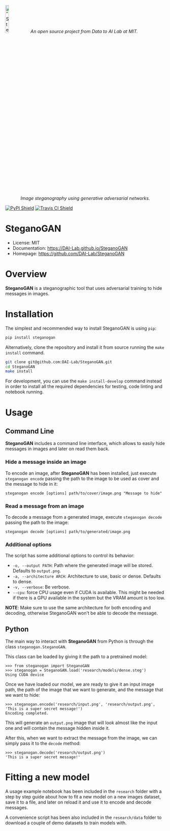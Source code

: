 <p align="left">
<img width=15% src="https://dai.lids.mit.edu/wp-content/uploads/2018/06/Logo_DAI_highres.png" alt=“SteganoGAN” />
<i>An open source project from Data to AI Lab at MIT.</i>
</p>

<p align="center">
<i>
Image steganography using generative adversarial networks.
</i>
</p>

[![PyPI Shield](https://img.shields.io/pypi/v/steganogan.svg)](https://pypi.python.org/pypi/steganogan)
[![Travis CI Shield](https://travis-ci.org/DAI-Lab/SteganoGAN.svg?branch=master)](https://travis-ci.org/DAI-Lab/SteganoGAN)

# SteganoGAN

- License: MIT
- Documentation: https://DAI-Lab.github.io/SteganoGAN
- Homepage: https://github.com/DAI-Lab/SteganoGAN

# Overview

**SteganoGAN** is a steganographic tool that uses adversarial training to hide messages in images.

# Installation

The simplest and recommended way to install SteganoGAN is using `pip`:

```bash
pip install steganogan
```

Alternatively, clone the repository and install it from source running the `make install` command.

```bash
git clone git@github.com:DAI-Lab/SteganoGAN.git
cd SteganoGAN
make install
```

For development, you can use the `make install-develop` command instead in order to install all
the required dependencies for testing, code linting and notebook running.

# Usage

## Command Line

**SteganoGAN** includes a command line interface, which allows to easily hide messages in images
and later on read them back.

### Hide a message inside an image

To encode an image, after **SteganoGAN** has been installed, just execute `steganogan encode`
passing the path to the image to be used as cover and the message to hide in it:

```
steganogan encode [options] path/to/cover/image.png "Message to hide"
```

### Read a message from an image

To decode a message from a generated image, execute `steganogan decode` passing the path
to the image:

```
steganogan decode [options] path/to/generated/image.png
```

### Additional options

The script has some additional options to control its behavior:

* `-o, --output PATH`: Path where the generated image will be stored. Defaults to `output.png`.
* `-a, --architecture ARCH`: Architecture to use, basic or dense. Defaults to dense.
* `-v, --verbose`: Be verbose.
* `--cpu`: force CPU usage even if CUDA is available. This might be needed if there is a GPU
  available in the system but the VRAM amount is too low.

**NOTE**: Make sure to use the same architecture for both encoding and decoding, otherwise
SteganoGAN won't be able to decode the message.

## Python

The main way to interact with **SteganoGAN** from Python is through the class
`steganogan.SteganoGAN`.

This class can be loaded by giving it the path to a pretrained model:

```
>>> from steganogan import SteganoGAN
>>> steganogan = SteganoGAN.load('research/models/dense.steg')
Using CUDA device
```

Once we have loaded our model, we are ready to give it an input image path, the path of the
image that we want to generate, and the message that we want to hide:

```
>>> steganogan.encode('research/input.png', 'research/output.png', 'This is a super secret message!')
Encoding completed.
```

This will generate an `output.png` image that will look almost like the input one and will
contain the message hidden inside it.

After this, when we want to extract the message from the image, we can simply pass it to the
`decode` method:

```
>>> steganogan.decode('research/output.png')
'This is a super secret message!'
```

# Fitting a new model

A usage example notebook has been included in the `research` folder with a step by step guide
about how to fit a new model on a new images dataset, save it to a file, and later on reload it
and use it to encode and decode messages.

A convenience script has been also included in the `research/data` folder to download a couple
of demo datasets to train models with.

